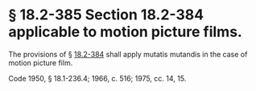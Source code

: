 # § 18.2-385 Section 18.2-384 applicable to motion picture films.

<p>The provisions of § <a href='http://law.lis.virginia.gov/vacode/18.2-384/'>18.2-384</a> shall apply mutatis mutandis in the case of motion picture film.</p><p>Code 1950, § 18.1-236.4; 1966, c. 516; 1975, cc. 14, 15.</p>